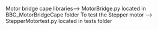 
Motor bridge cape libraries--> MotorBridge.py located in BBG_MotorBridgeCape folder
To test the Stepper motor --> StepperMotortest.py located in tests folder

